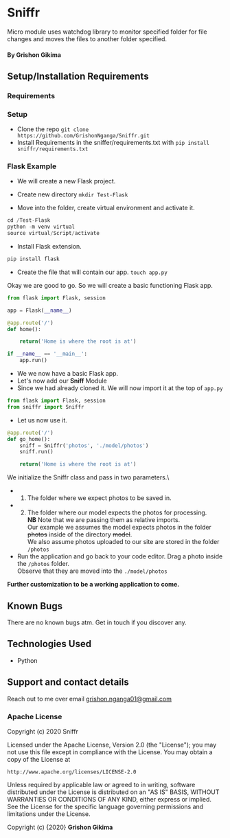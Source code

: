 # Sniffr

Micro module uses watchdog library to monitor specified folder for file changes and moves the files to another folder specified.

#### By **Grishon Gikima**


## Setup/Installation Requirements

### Requirements

### Setup
* Clone the repo `git clone https://github.com/GrishonNganga/Sniffr.git`
* Install Requirements in the sniffer/requirements.txt with `pip install sniffr/requirements.txt`


### Flask Example

* We will create a new Flask project.

* Create new directory `mkdir Test-Flask`
* Move into the folder, create virtual environment and activate it.

```python 
cd /Test-Flask
python -m venv virtual
source virtual/Script/activate

```
* Install Flask extension.
```python
pip install flask
```
* Create the file that will contain our app.
`touch app.py`

Okay we are good to go. So we will create a basic functioning Flask app.

```python
from flask import Flask, session

app = Flask(__name__)

@app.route('/')
def home():

    return('Home is where the root is at')

if __name__ == '__main__':
    app.run()

```
* We we now have a basic Flask app.
* Let's now add our **Sniff** Module
* Since we had already cloned it. We will now import it at the top of `app.py` 

```python
from flask import Flask, session
from sniffr import Sniffr

```
* Let us now use it.

```python
@app.route('/')
def go_home():
    sniff = Sniffr('photos', './model/photos')
    sniff.run()

    return('Home is where the root is at')

```
We initialize the Sniffr class and pass in two parameters.\
* 1. The folder where we expect photos to be saved in.
* 2. The folder where our model expects the photos for processing.\
**NB** Note that we are passing them as relative imports.\
Our example we assumes the model expects photos in the folder ~~photos~~ inside of the directory ~~model~~.\
We also assume photos uploaded to our site are stored in the folder `/photos`
* Run the application and go back to your code editor. Drag a photo inside the `/photos` folder.\
Observe that they are moved into the `./model/photos`

**Further customization to be a working application to come.**


## Known Bugs

There are no known bugs atm. Get in touch if you discover any.
## Technologies Used

* Python

## Support and contact details

Reach out to me over email grishon.nganga01@gmail.com
### Apache License

Copyright (c) 2020 Sniffr

Licensed under the Apache License, Version 2.0 (the "License");
you may not use this file except in compliance with the License.
You may obtain a copy of the License at

    http://www.apache.org/licenses/LICENSE-2.0

Unless required by applicable law or agreed to in writing, software
distributed under the License is distributed on an "AS IS" BASIS,
WITHOUT WARRANTIES OR CONDITIONS OF ANY KIND, either express or implied.
See the License for the specific language governing permissions and
limitations under the License.

Copyright (c) {2020} **Grishon Gikima**